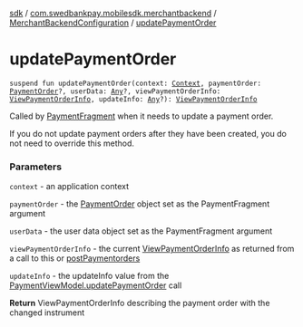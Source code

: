 [sdk](../../index.md) / [com.swedbankpay.mobilesdk.merchantbackend](../index.md) / [MerchantBackendConfiguration](index.md) / [updatePaymentOrder](./update-payment-order.md)

# updatePaymentOrder

`suspend fun updatePaymentOrder(context: `[`Context`](https://developer.android.com/reference/android/content/Context.html)`, paymentOrder: `[`PaymentOrder`](../../com.swedbankpay.mobilesdk/-payment-order/index.md)`?, userData: `[`Any`](https://kotlinlang.org/api/latest/jvm/stdlib/kotlin/-any/index.html)`?, viewPaymentOrderInfo: `[`ViewPaymentOrderInfo`](../../com.swedbankpay.mobilesdk/-view-payment-order-info/index.md)`, updateInfo: `[`Any`](https://kotlinlang.org/api/latest/jvm/stdlib/kotlin/-any/index.html)`?): `[`ViewPaymentOrderInfo`](../../com.swedbankpay.mobilesdk/-view-payment-order-info/index.md)

Called by [PaymentFragment](../../com.swedbankpay.mobilesdk/-payment-fragment/index.md) when it needs to update a payment order.

If you do not update payment orders after they have been created,
you do not need to override this method.

### Parameters

`context` - an application context

`paymentOrder` - the [PaymentOrder](../../com.swedbankpay.mobilesdk/-payment-order/index.md) object set as the PaymentFragment argument

`userData` - the user data object set as the PaymentFragment argument

`viewPaymentOrderInfo` - the current [ViewPaymentOrderInfo](../../com.swedbankpay.mobilesdk/-view-payment-order-info/index.md) as returned from a call to this or [postPaymentorders](../../com.swedbankpay.mobilesdk/-configuration/post-paymentorders.md)

`updateInfo` - the updateInfo value from the [PaymentViewModel.updatePaymentOrder](../../com.swedbankpay.mobilesdk/-payment-view-model/update-payment-order.md) call

**Return**
ViewPaymentOrderInfo describing the payment order with the changed instrument

